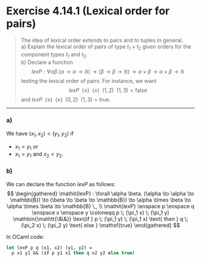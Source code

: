 # Exercise 4.14.1 (Lexical order for pairs)

> The idea of lexical order extends to pairs and to tuples in general.  
> a) Explain the lexical order of pairs of type $t_1 \times t_2$ given orders for the component types $t_1$ and $t_2$.  
> b) Declare a function
> $$
>   \mathit{lexP} : \forall \alpha \beta. (\alpha \to \alpha \to \mathbb{B}) \to (\beta \to \beta \to \mathbb{B}) \to \alpha \times \beta \to \alpha \times \beta \to \mathbb{B}
> $$
> testing the lexical order of pairs. For instance, we want
> $$
>   \mathit{lexP} \enspace ( ≤ ) \enspace ( ≥ ) \enspace (1, 2) \enspace (1, 3) = \mathsf{false}
> $$
> and $\mathit{lexP} \enspace ( ≤ ) \enspace ( ≥ ) \enspace (0, 2) \enspace (1, 3) = \mathsf{true}$.

---

### a)

We have $(x_1, x_2) < (y_1, y_2)$ if

- $x_1 < y_1$ or
- $x_1 = y_1$ and $x_2 < y_2$.

### b)

We can declare the function $\mathit{lexP}$ as follows:
$$
  \begin{gathered}
    \mathit{lexP} : \forall \alpha \beta. (\alpha \to \alpha \to \mathbb{B}) \to (\beta \to \beta \to \mathbb{B}) \to \alpha \times \beta \to \alpha \times \beta \to \mathbb{B} \,, \\
    \mathit{lexP} \enspace p \enspace q \enspace x \enspace y
    \coloneqq
    p \; (\pi_1 x) \; (\pi_1 y)
    \mathbin{\mathtt{\&\&}}
    \text{if } p \; (\pi_1 y) \; (\pi_1 x) \text{ then } q \; (\pi_2 x) \; (\pi_2 y) \text{ else } \mathsf{true}
  \end{gathered}
$$

In OCaml code:
```ocaml
let lexP p q (x1, x2) (y1, y2) =
  p x1 y1 && (if p y1 x1 then q x2 y2 else true)
```
